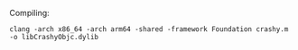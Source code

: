Compiling:

```
clang -arch x86_64 -arch arm64 -shared -framework Foundation crashy.m -o libCrashyObjc.dylib
```